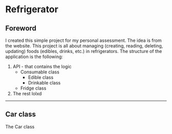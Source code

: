 # Refrigerator

## Foreword

I created this simple project for my personal assessment. The idea is from the website. This project is all about managing (creating, reading, deleting, updating) foods (edibles, drinks, etc.) in refrigerators. The structure of the application is the following:

1. API - that contains the logic
    * Consumable class
        * Edible class
        * Drinkable class
    * Fridge class
2. The rest lolxd

___

## Car class

The Car class
